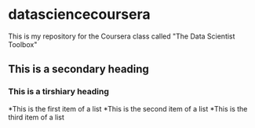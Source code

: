 datasciencecoursera
===================

This is my repository for the Coursera class called "The Data Scientist Toolbox"

## This is a secondary heading
### This is a tirshiary heading

*This is the first item of a list
*This is the second item of a list
*This is the third item of a list
